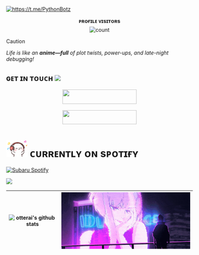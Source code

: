 <a href="https://github.com/otterai"><img src="https://readme-typing-svg.herokuapp.com?font=Russo+One&size=30&duration=4000&pause=1000&color=F7F7F7&width=435&lines=Hey%2C+my+self+Hamza+;From+Uttar+Pradesh%2C+India;Bot/Web+Dev!;Telegram%3A+%40PythonBotz" alt="https://t.me/PythonBotz" /></a>

<p align="center">
    <b>ᴘʀᴏғɪʟᴇ ᴠɪsɪᴛᴏʀs</b><br>
<img align="middle" alt="count" src="https://count.getloli.com/get/@:otterai?theme=rule34">
    
> [!CAUTION]
> _Life is like an **anime—full** of plot twists, power-ups, and late-night debugging!_


    
<h2>ɢᴇᴛ ɪɴ ᴛᴏᴜᴄʜ <img src="https://media.giphy.com/media/LnQjpWaON8nhr21vNW/giphy.gif" width="32"/></h2>

<p align="center">
<a href="https://telegram.me/metaui"><img src="https://img.shields.io/badge/-Contact%20Me-black.svg?style=for-the-badge&logo=Telegram" width="200" height="38.5"/></a>
</p>
<p align="center">
<a href="https://telegram.me/Pythonbotz"><img src="https://img.shields.io/badge/-Support%20Channel-black.svg?style=for-the-badge&logo=Telegram" width="200" height="38.5"/></a>
</p>

<h1> <img src="https://raw.githubusercontent.com/AnonymousX1025/AnonymousX1025/master/resources/songs.gif" width="57px"> ᴄᴜʀʀᴇɴᴛʟʏ ᴏɴ sᴘᴏᴛɪғʏ </h1>

[<img src="https://novatorem.visualbean.vercel.app/api/spotify" alt="Subaru Spotify" width="75%" />](https://open.spotify.com/user/3147zqots32jqlmaenz5atdkxuem)

[<img src="https://github.com/phoenix-monarch/phoenix-monarch/blob/master/resources/hr.gif"/>](https://github.com/otterai/)

| <img align="center" src="https://github-stats-alpha.vercel.app/api/?username=otterai&cc=000&tc=00ff00&ic=fff000&bc=fff" alt="otterai's github stats" /></a> | <img align="center" alt="count" src=https://github.com/otterai/otterai/blob/main/GIF/pinterestdownloader.com-1741206996.729839.gif>
| ------------- | ------------- |


 
